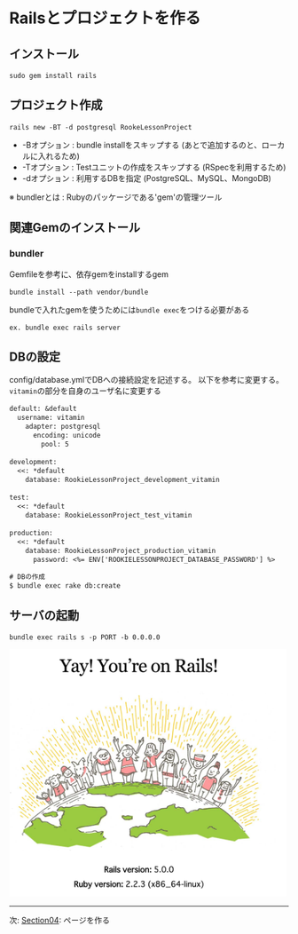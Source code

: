 # Railsとプロジェクトを作る

## インストール

```
sudo gem install rails
```

## プロジェクト作成

```
rails new -BT -d postgresql RookeLessonProject
```

- \-Bオプション : bundle installをスキップする (あとで追加するのと、ローカルに入れるため)
- \-Tオプション : Testユニットの作成をスキップする (RSpecを利用するため)
- \-dオプション : 利用するDBを指定 (PostgreSQL、MySQL、MongoDB)

※ bundlerとは : Rubyのパッケージである'gem'の管理ツール

## 関連Gemのインストール

### bundler

Gemfileを参考に、依存gemをinstallするgem

```
bundle install --path vendor/bundle
```

bundleで入れたgemを使うためには`bundle exec`をつける必要がある

```
ex. bundle exec rails server
```

## DBの設定

config/database.ymlでDBへの接続設定を記述する。
以下を参考に変更する。
`vitamin`の部分を自身のユーザ名に変更する

```
default: &default
  username: vitamin
    adapter: postgresql
      encoding: unicode
        pool: 5

development:
  <<: *default
    database: RookieLessonProject_development_vitamin

test:
  <<: *default
    database: RookieLessonProject_test_vitamin

production:
  <<: *default
    database: RookieLessonProject_production_vitamin
      password: <%= ENV['ROOKIELESSONPROJECT_DATABASE_PASSWORD'] %>
```

```
# DBの作成
$ bundle exec rake db:create
```

## サーバの起動

```
bundle exec rails s -p PORT -b 0.0.0.0
```

<img src="./elements/section03/rails_first.png" alt="rails_first" style="width:500px">

---
次: [Section04](./section04.md): ページを作る
